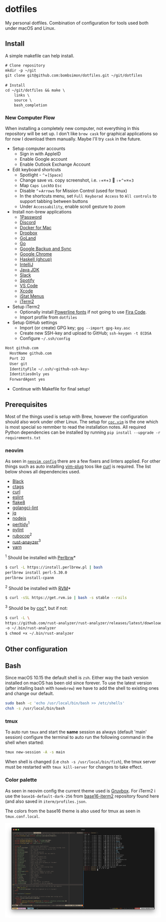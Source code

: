 # dotfiles

My personal dotfiles. Combination of configuration for tools used both under
macOS and Linux.

## Install

A simple makefile can help install.

```
# Clone repository
mkdir -p ~/git
git clone git@github.com:bombsimon/dotfiles.git ~/git/dotfiles

# Install
cd ~/git/dotfiles && make \
    links \
    source \
    bash_completion
```

### New Computer Flow

When installing a completely new computer, not everything in this repository
will be set up. I don't like `brew cask` for graphical applications so for now I
download them manually. Maybe I'll try `cask` in the future.

* Setup computer accounts
  * Sign in with AppleID
  * Enable Google account
  * Enable Outlook Exchange Account
* Edit keyboard shortcuts
  * Spotlight - `^`+`[Space]`
  * Change save vs. copy screenshot, i.e. `⇧`+`⌘`+`3` 🔄 `⇧`+`^`+`⌘`+`3`
  * Map `Caps Lock`to `Esc`
  * Disable `^`+`Arrows` for Mission Control (used for tmux)
  * In the shortcuts menu, set `Full Keyborad Access` to `All controls` to support tabbing between buttons
  * Under `Accessability`, enable scroll gesture to zoom
* Install non-brew applications
  * [1Password](https://1password.com/downloads/mac/)
  * [Discord](https://discordapp.com/download)
  * [Docker for Mac](https://hub.docker.com/editions/community/docker-ce-desktop-mac)
  * [Dropbox](https://www.dropbox.com/)
  * [GoLand](https://www.jetbrains.com/go/?fromMenu)
  * [Go](https://golang.org/dl/)
  * [Google Backup and Sync](https://www.google.com/drive/download/backup-and-sync/)
  * [Google Chrome](https://www.google.com/chrome/)
  * [Haskell (ghcup)](https://www.haskell.org/ghcup/)
  * [IntelliJ](https://www.jetbrains.com/idea/download/#section=mac)
  * [Java JDK](https://www.oracle.com/java/technologies/javase-downloads.html)
  * [Slack](https://slack.com/intl/en-se/)
  * [Spotify](https://www.spotify.com/se/download/mac/)
  * [VS Code](https://code.visualstudio.com/)
  * [Xcode](https://developer.apple.com/xcode/)
  * [iStat Menus](https://bjango.com/mac/istatmenus/)
  * [iTerm2](https://www.iterm2.com/downloads.html)
* Setup iTerm2
  * Optionally install [Powerline fonts](https://github.com/powerline/fonts) if not going to use [Fira Code](https://github.com/tonsky/FiraCode).
  * Import profile from `dotfiles`
* Setup GitHub settings
  * Import (or create) GPG key; `gpg --import gpg-key.asc`
  * Create new SSH-key and upload to GitHub; `ssh-keygen -t ECDSA`
  * Configure `~/.ssh/config`

```sh
Host github.com
  HostName github.com
  Port 22
  User git
  IdentityFile ~/.ssh/<github-ssh-key>
  IdentitiesOnly yes
  ForwardAgent yes
```
* Continue with Makefile for final setup!

## Prerequisites

Most of the things used is setup with Brew, however the configuration should
also work under other Linux. The setup for
[`coc.vim`](https://github.com/neoclide/coc.nvim) is the one which is most
special so remmber to read the installation notes. All required Python
dependencies can be installed by running `pip install --upgrade -r
requirements.txt`

### neovim

As seen in [`neovim config`](config/nvim/init.vim) there are a few fixers and
linters applied. For other things such as auto installing
[vim-plug](https://github.com/junegunn/vim-plug) toos like
[curl](https://curl.haxx.se/) is required. The list below shows all dependencies
used.

* [Black](https://github.com/python/black)
* [ctags](https://ctags.io/)
* [curl](https://curl.haxx.se/)
* [eslint](https://eslint.org/)
* [flake8](http://flake8.pycqa.org/en/latest/)
* [golangci-lint](https://github.com/golangci/golangci-lint)
* [jq](https://stedolan.github.io/jq/)
* [nodejs](https://nodejs.org/en/)
* [perltidy](https://metacpan.org/pod/perltidy)<sup>1</sup>
* [pylint](https://www.pylint.org/)
* [rubocop](https://github.com/rubocop-hq/rubocop)<sup>2</sup>
* [rust-anayzer](https://github.com/rust-analyzer/rust-analyzer)<sup>3</sup>
* [yarn](https://yarnpkg.com/en/)

<sup>1</sup> Should be installed with [Perlbrw](https://perlbrew.pl/)*

```sh
$ curl -L https://install.perlbrew.pl | bash
perlbrew install perl-5.30.0
perlbrew install-cpanm
```

<sup>2</sup> Should be installed with [RVM](https://rvm.io)*

```sh
$ curl -sSL https://get.rvm.io | bash -s stable --rails
```

<sup>3</sup> Should be by [coc](https://github.com/neoclide/coc.nvim)*, but if not:

```sh
$ curl -L \
https://github.com/rust-analyzer/rust-analyzer/releases/latest/download/rust-analyzer-mac \
-o ~/.bin/rust-analyzer
$ chmod +x ~/.bin/rust-analyzer
```

## Other configuration

## Bash

Since macOS 10.15 the default shell is `zsh`. Either way the bash version
installed on macOS has been old since forever. To use the latest version (after
intalling bash with `homebrew`) we have to add the shell to existing ones and
change our default.

```sh
sudo bash -c 'echo /usr/local/bin/bash >> /etc/shells'
chsh -s /usr/local/bin/bash
```

### tmux

To auto run `tmux` and start the **same** session as always (default 'main'
session) configure the terminal to auto run the following command in the shell
when started:

```sh
tmux new-session -A -s main
```

When shell is changed (i.e `chsh -s /usr/local/bin/fish`), the tmux server must
be restarted with `tmux kill-server` for changes to take effect.

### Color palette

As seen in neovim config the current theme used is
[Gruvbox](https://github.com/morhetz/gruvbox). For iTerm2 i use the
`base16-default-dark-256` from
[base16-iterm2](https://github.com/martinlindhe/base16-iterm2) repository found
here (and also saved in `iterm/profiles.json`.

The colors from the base16 theme is also used for tmux as seen in
`tmux.conf.local`.

![screenshot](img/screenshot02.png)
